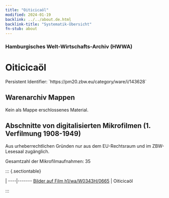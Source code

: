 ```yaml
---
title: "Oiticicaöl"
modified: 2024-01-19
backlink: ../../about.de.html
backlink-title: "Systematik-Übersicht"
fn-stub: about
---
```


### Hamburgisches Welt-Wirtschafts-Archiv (HWWA)

# Oiticicaöl

<div class="hint">Persistent Identifier: `https://pm20.zbw.eu/category/ware/i/143628`</div>







## Warenarchiv Mappen





Kein als Mappe erschlossenes Material.



<a id="filmsections" />

## Abschnitte von digitalisierten Mikrofilmen (1. Verfilmung 1908-1949)

<p>Aus urheberrechtlichen Gründen nur aus dem EU-Rechtsraum und im ZBW-Lesesaal zugänglich.</p>


<p>Gesamtzahl der Mikrofilmaufnahmen: 35</p>





::: {.sectiontable}

 | 
----|-------
<a class="btn" href="https://pm20.zbw.eu/film/h1/wa/W0343H/0665" rel="nofollow">Bilder auf Film h1/wa/W0343H/0665</a> | Oiticicaöl


:::
















